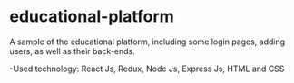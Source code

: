 # educational-platform
A sample of the educational platform, including some login pages, adding users, as well as their back-ends.


-Used technology:
React Js,
Redux,
Node Js,
Express Js,
HTML and
CSS

